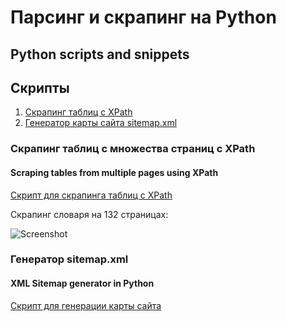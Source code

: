 # Парсинг и скрапинг на Python
## Python scripts and snippets
## Скрипты
1. [Скрапинг таблиц с XPath](#xpath_scraping)
2. [Генератор карты сайта sitemap.xml](#sitemap_generator)

### <a name="xpath_scraping">Скрапинг таблиц с множества страниц с XPath</a>
#### Scraping tables from multiple pages using XPath

[Скрипт для скрапинга таблиц с XPath](https://github.com/natkaida/scripts/blob/main/scrape_tables.py)

Скрапинг словаря на 132 страницах:

![Screenshot](https://user-images.githubusercontent.com/85797091/180638580-9e7275f5-a7f3-4590-8081-005e65c2e5af.png)

### <a name="sitemap_generator">Генератор sitemap.xml</a> 
#### XML Sitemap generator in Python

[Скрипт для генерации карты сайта]()
